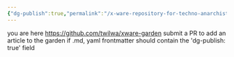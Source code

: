 ```yaml
---
{"dg-publish":true,"permalink":"/x-ware-repository-for-techno-anarchists/"}
---
```




you are here
https://github.com/twilwa/xware-garden
submit a PR to add an article to the garden
if .md, yaml frontmatter should contain the 'dg-publish: true' field